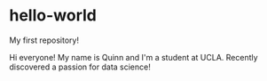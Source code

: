 # hello-world
My first repository!

Hi everyone! My name is Quinn and I'm a student at UCLA. Recently discovered a passion for data science!
